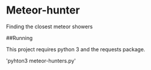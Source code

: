 # Meteor-hunter
Finding the closest meteor showers

##Running

This project requires python 3 and the requests package.

'pyhton3 meteor-hunters.py'
